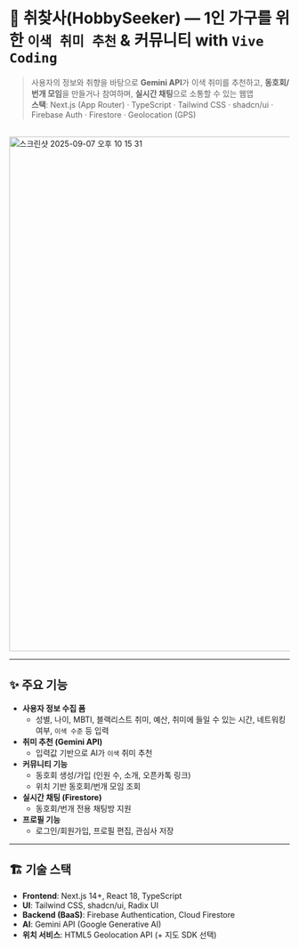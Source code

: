 # 🧭 취찾사(HobbySeeker) — 1인 가구를 위한 `이색 취미 추천` & 커뮤니티 with `Vive Coding`

> 사용자의 정보와 취향을 바탕으로 **Gemini API**가 이색 취미를 추천하고, **동호회/번개 모임**을 만들거나 참여하며, **실시간 채팅**으로 소통할 수 있는 웹앱  
> **스택**: Next.js (App Router) · TypeScript · Tailwind CSS · shadcn/ui · Firebase Auth · Firestore · Geolocation (GPS)

<br>

<img width="1259" height="925" alt="스크린샷 2025-09-07 오후 10 15 31" src="https://github.com/user-attachments/assets/9babd96d-5651-49cf-ba3f-afab71edcc09" />


---

## ✨ 주요 기능

- **사용자 정보 수집 폼**
  - 성별, 나이, MBTI, 블랙리스트 취미, 예산, 취미에 들일 수 있는 시간, 네트워킹 여부, `이색 수준` 등 입력
- **취미 추천 (Gemini API)**
  - 입력값 기반으로 AI가 `이색` 취미 추천
- **커뮤니티 기능**
  - 동호회 생성/가입 (인원 수, 소개, 오픈카톡 링크)
  - 위치 기반 동호회/번개 모임 조회
- **실시간 채팅 (Firestore)**
  - 동호회/번개 전용 채팅방 지원
- **프로필 기능**
  - 로그인/회원가입, 프로필 편집, 관심사 저장

---

## 🏗️ 기술 스택

- **Frontend**: Next.js 14+, React 18, TypeScript
- **UI**: Tailwind CSS, shadcn/ui, Radix UI
- **Backend (BaaS)**: Firebase Authentication, Cloud Firestore
- **AI**: Gemini API (Google Generative AI)
- **위치 서비스**: HTML5 Geolocation API (+ 지도 SDK 선택)
